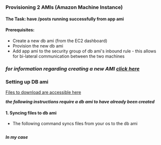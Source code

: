 ### Provisioning 2 AMIs (Amazon Machine Instance)
#### The Task: have /posts running successfully from app ami
#### Prerequisites:
- Create a new db ami (from the EC2 dashboard)
- Provision the new db ami
- Add app ami to the security group of db ami's inbound rule - this allows for bi-lateral communication between the two machines

### ***for information regarding creating a new AMI [click here](https://github.com/Spartabariallali/Nodejs_Webapp_App/blob/master/README.md)***

### Setting up DB ami
[Files to download are accessible here](https://github.com/Spartabariallali/Nodejs_Webapp_App/tree/master/environment/db)

***the following instructions require a db ami to have already been created***

#### 1. Syncing files to db ami

- The following command syncs files from your os to the db ami
``` scp -i ~/.ssh/"YourAws_key.pem" -r ~/Your_path_to_files ubuntu@Your_ami_Ip_address.eu-west-1.compute.amazonaws.com:/home/ubuntu/
```

***In my case***

``` scp -i ~/.ssh/DevOpsStudents.pem -r ~/desktop/nginx_sample_code/nodejs-aws-deploy/environment/db ubuntu@ec2-54-76-170-201.eu-west-1.compute.amazonaws.com:/home/ubuntu/
```
 
